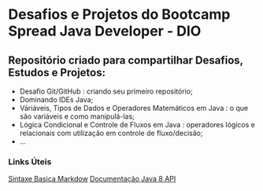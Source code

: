 # Desafios e Projetos do Bootcamp Spread Java Developer - DIO

## Repositório criado para compartilhar Desafios, Estudos e Projetos:

- Desafio Git/GitHub : criando seu primeiro repositório;
- Dominando IDEs Java;
- Váriáveis, Tipos de Dados e Operadores Matemáticos em Java : o que são variáveis e como manipulá-las;
- Lógica Condicional e Controle de Fluxos em Java : operadores lógicos e relacionais com utilização em controle de fluxo/decisão;
- ...

### Links Úteis

[Sintaxe Basica Markdow](https://www.markdownguide.org/basic-syntax/)
[Documentação Java 8 API](https://docs.oracle.com/javase/8/docs/api/)
